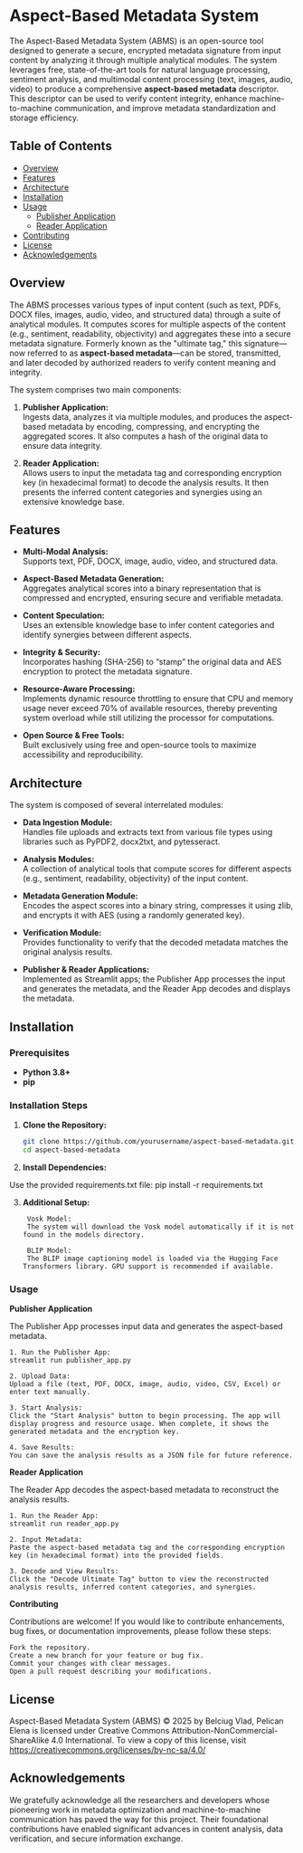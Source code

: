 # Aspect-Based Metadata System

The Aspect-Based Metadata System (ABMS) is an open-source tool designed to generate a secure, encrypted metadata signature from input content by analyzing it through multiple analytical modules. The system leverages free, state-of-the-art tools for natural language processing, sentiment analysis, and multimodal content processing (text, images, audio, video) to produce a comprehensive **aspect-based metadata** descriptor. This descriptor can be used to verify content integrity, enhance machine-to-machine communication, and improve metadata standardization and storage efficiency.

## Table of Contents

- [Overview](#overview)
- [Features](#features)
- [Architecture](#architecture)
- [Installation](#installation)
- [Usage](#usage)
  - [Publisher Application](#publisher-application)
  - [Reader Application](#reader-application)
- [Contributing](#contributing)
- [License](#license)
- [Acknowledgements](#acknowledgements)

## Overview

The ABMS processes various types of input content (such as text, PDFs, DOCX files, images, audio, video, and structured data) through a suite of analytical modules. It computes scores for multiple aspects of the content (e.g., sentiment, readability, objectivity) and aggregates these into a secure metadata signature. Formerly known as the "ultimate tag," this signature—now referred to as **aspect-based metadata**—can be stored, transmitted, and later decoded by authorized readers to verify content meaning and integrity.

The system comprises two main components:

1. **Publisher Application:**  
   Ingests data, analyzes it via multiple modules, and produces the aspect-based metadata by encoding, compressing, and encrypting the aggregated scores. It also computes a hash of the original data to ensure data integrity.

2. **Reader Application:**  
   Allows users to input the metadata tag and corresponding encryption key (in hexadecimal format) to decode the analysis results. It then presents the inferred content categories and synergies using an extensive knowledge base.

## Features

- **Multi-Modal Analysis:**  
  Supports text, PDF, DOCX, image, audio, video, and structured data.

- **Aspect-Based Metadata Generation:**  
  Aggregates analytical scores into a binary representation that is compressed and encrypted, ensuring secure and verifiable metadata.

- **Content Speculation:**  
  Uses an extensible knowledge base to infer content categories and identify synergies between different aspects.

- **Integrity & Security:**  
  Incorporates hashing (SHA-256) to “stamp” the original data and AES encryption to protect the metadata signature.

- **Resource-Aware Processing:**  
  Implements dynamic resource throttling to ensure that CPU and memory usage never exceed 70% of available resources, thereby preventing system overload while still utilizing the processor for computations.

- **Open Source & Free Tools:**  
  Built exclusively using free and open-source tools to maximize accessibility and reproducibility.

## Architecture

The system is composed of several interrelated modules:

- **Data Ingestion Module:**  
  Handles file uploads and extracts text from various file types using libraries such as PyPDF2, docx2txt, and pytesseract.

- **Analysis Modules:**  
  A collection of analytical tools that compute scores for different aspects (e.g., sentiment, readability, objectivity) of the input content.

- **Metadata Generation Module:**  
  Encodes the aspect scores into a binary string, compresses it using zlib, and encrypts it with AES (using a randomly generated key).

- **Verification Module:**  
  Provides functionality to verify that the decoded metadata matches the original analysis results.

- **Publisher & Reader Applications:**  
  Implemented as Streamlit apps; the Publisher App processes the input and generates the metadata, and the Reader App decodes and displays the metadata.

## Installation

### Prerequisites

- **Python 3.8+**
- **pip**

### Installation Steps

1. **Clone the Repository:**

   ```bash
   git clone https://github.com/yourusername/aspect-based-metadata.git
   cd aspect-based-metadata

2. **Install Dependencies:**

Use the provided requirements.txt file:
pip install -r requirements.txt

3. **Additional Setup:**

        Vosk Model:
        The system will download the Vosk model automatically if it is not found in the models directory.

        BLIP Model:
        The BLIP image captioning model is loaded via the Hugging Face Transformers library. GPU support is recommended if available.

### Usage
**Publisher Application**

The Publisher App processes input data and generates the aspect-based metadata.

    1. Run the Publisher App:
    streamlit run publisher_app.py
    
    2. Upload Data:
    Upload a file (text, PDF, DOCX, image, audio, video, CSV, Excel) or enter text manually.

    3. Start Analysis:
    Click the "Start Analysis" button to begin processing. The app will display progress and resource usage. When complete, it shows the generated metadata and the encryption key.

    4. Save Results:
    You can save the analysis results as a JSON file for future reference.

**Reader Application**

The Reader App decodes the aspect-based metadata to reconstruct the analysis results.

    1. Run the Reader App:
    streamlit run reader_app.py
    
    2. Input Metadata:
    Paste the aspect-based metadata tag and the corresponding encryption key (in hexadecimal format) into the provided fields.

    3. Decode and View Results:
    Click the "Decode Ultimate Tag" button to view the reconstructed analysis results, inferred content categories, and synergies.

**Contributing**

Contributions are welcome! If you would like to contribute enhancements, bug fixes, or documentation improvements, please follow these steps:

    Fork the repository.
    Create a new branch for your feature or bug fix.
    Commit your changes with clear messages.
    Open a pull request describing your modifications.

## License

 Aspect-Based Metadata System (ABMS) © 2025 by Belciug Vlad, Pelican Elena is licensed under Creative Commons Attribution-NonCommercial-ShareAlike 4.0 International. To view a copy of this license, visit https://creativecommons.org/licenses/by-nc-sa/4.0/

## Acknowledgements

We gratefully acknowledge all the researchers and developers whose pioneering work in metadata optimization and machine-to-machine communication has paved the way for this project. Their foundational contributions have enabled significant advances in content analysis, data verification, and secure information exchange.


